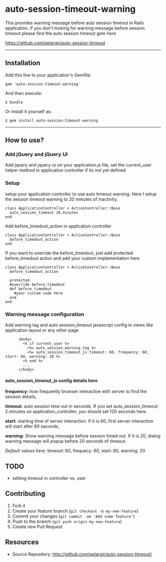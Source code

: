 # auto-session-timeout-warning

This provides warning message before auto session timeout in Rails application,
if you don't looking for warning message before session timeout please find the auto session timeout gem here

https://github.com/pelargir/auto-session-timeout

---
## Installation

Add this line to your application's Gemfile:

    gem 'auto-session-timeout-warning'

And then execute:

    $ bundle

Or install it yourself as:

    $ gem install auto-session-timeout-warning
---
## How to use?
### Add jQuery and jQuery UI
Add jquery and jquery-ui on your application.js file, set the current_user helper method in application controller if its not yet defined

### Setup 
setup your application controller to use auto timeout warning. Here I setup the session timeout warning to 20 minutes of inactivity.
```
class ApplicationController < ActionController::Base
  auto_session_timeout 20.minutes
end  
```

Add before_timedout_action in application controller
```
class ApplicationController < ActionController::Base
  before_timedout_action
end
```

If you want to override the before_timedout, just add protected before_timedout action and add your custom implementation here
```
class ApplicationController < ActionController::Base
  before_timedout_action

  protected
  #override before_timedout
  def before_timedout
  	#your custom code here
  end
end
```

### Warning message configuration
Add warning tag and auto session_timeout javascript config in views like application layout or any other page
``` 
      <body>
        <% if current_user %>
          <%= auto_session_warning_tag %>
          <%= auto_session_timeout_js timeout: 60, frequency: 60, start: 60, warning: 20 %>
        <% end %>
        ...
      </body>
```
#### auto_session_timeout_js config details here
**frequency:** how frequently browser interactive with server to find the session details,

**timeout:** auto session time out in seconds. If you set auto_session_timeout: 2.minutes on application_controller, you should set 120 seconds here.

**start:** starting time of server interaction. If it is 60, first server interaction will start after 60 seconds,

**warning:** Show warning message before session timed out. If it is 20, dialog warning message will popup before 20 seconds of timeout.

*Default values here:*
timeout: 60,
frequecy: 60,
start: 60,
warning: 20

## TODO
* setting timeout in controller vs. user

## Contributing

1. Fork it
2. Create your feature branch (`git checkout -b my-new-feature`)
3. Commit your changes (`git commit -am 'Add some feature'`)
4. Push to the branch (`git push origin my-new-feature`)
5. Create new Pull Request

## Resources

* Source Repository: http://github.com/pelargir/auto-session-timeout/